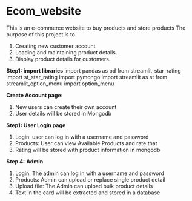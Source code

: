 # Ecom_website
This is an e-commerce  website to buy products and store products
  The purpose of this project is to 
  1. Creating new customer account
  2. Loading and maintaining product details.
  3. Display product details for customers.
 
  
**Step1:**
**import libraries**
import pandas as pd
from streamlit_star_rating import st_star_rating
import pymongo
import streamlit as st
from streamlit_option_menu import option_menu

**Create Account page:**
1. New users can create their own account
2. User details will be stored in Mongodb

**Step1:** **User Login page**
1. Login: user can log in with a username and password
2. Products: User can view Available Products and rate that
3. Rating will be stored with product information in mongodb 


**Step 4:** **Admin**
1. Login: The admin can log in with a username and password
2. Products: Admin can upload or replace single product detail
3. Upload file: The Admin can upload bulk product details
4. Text in the card will be extracted and stored in a database












	



  
